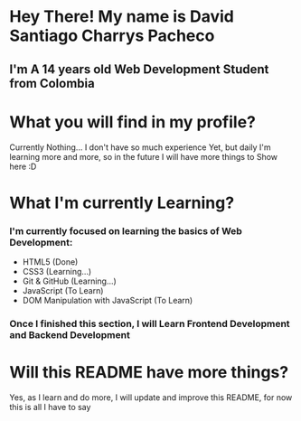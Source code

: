# Hey There! My name is David Santiago Charrys Pacheco
## I'm A 14 years old **Web Development Student** from Colombia

# What you will find in my profile?

Currently Nothing... I don't have so much experience Yet, but daily I'm learning more and more,
so in the future I will have more things to Show here :D

# What I'm currently Learning?
### I'm currently focused on learning the basics of **Web Development**:
- HTML5 (Done)
- CSS3 (Learning...)
- Git & GitHub (Learning...)
- JavaScript (To Learn)
- DOM Manipulation with JavaScript (To Learn)
### Once I finished this section, I will Learn **Frontend Development** and **Backend Development**

# Will this README have more things?
Yes, as I learn and do more, I will update and improve this README, for now this is all I have to say
